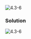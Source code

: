 ![4.3-6](https://github.com/cpp-rakesh/Algorithms/blob/master/Chapter_4_Divide_And_Conquer/4.3_The_substitution_method_for_solving_recurrences/Exercises/4.3-6/repo/4.3-6_problem.png)

### Solution
![4.3-6](https://github.com/cpp-rakesh/Algorithms/blob/master/Chapter_4_Divide_And_Conquer/4.3_The_substitution_method_for_solving_recurrences/Exercises/4.3-6/repo/4.3-6_solution.png)